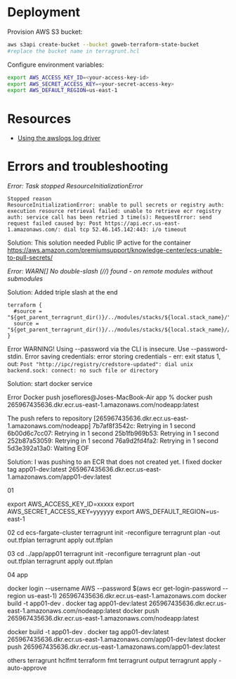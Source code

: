 # Deployment

Provision AWS S3 bucket:

```sh
aws s3api create-bucket --bucket goweb-terraform-state-bucket
#replace the bucket name in terragrunt.hcl

```

Configure environment variables:

```sh
export AWS_ACCESS_KEY_ID=<your-access-key-id>
export AWS_SECRET_ACCESS_KEY=<your-secret-access-key>
export AWS_DEFAULT_REGION=us-east-1
```

# Resources
* [Using the awslogs log driver](https://docs.aws.amazon.com/AmazonECS/latest/developerguide/using_awslogs.html#specify-log-config)

# Errors and troubleshooting

*Error: Task stopped ResourceInitializationError*

```
Stopped reason
ResourceInitializationError: unable to pull secrets or registry auth: execution resource retrieval failed: unable to retrieve ecr registry auth: service call has been retried 3 time(s): RequestError: send request failed caused by: Post https://api.ecr.us-east-1.amazonaws.com/: dial tcp 52.46.145.142:443: i/o timeout

```

Solution: This solution needed Public IP active for the container https://aws.amazon.com/premiumsupport/knowledge-center/ecs-unable-to-pull-secrets/


*Error: WARN[] No double-slash (//) found - on remote modules without submodules*

Solution: Added triple slash at the end
```hcl
terraform {
  #source = "${get_parent_terragrunt_dir()}/../modules/stacks/${local.stack_name}/"
  source = "${get_parent_terragrunt_dir()}/../modules/stacks/${local.stack_name}///"
}
```

Error
WARNING! Using --password via the CLI is insecure. Use --password-stdin.
Error saving credentials: error storing credentials - err: exit status 1, out: `Post "http://ipc/registry/credstore-updated": dial unix backend.sock: connect: no such file or directory`

Solution: start docker service

Error Docker push
joseflores@Joses-MacBook-Air app % docker push 265967435636.dkr.ecr.us-east-1.amazonaws.com/nodeapp:latest

The push refers to repository [265967435636.dkr.ecr.us-east-1.amazonaws.com/nodeapp]
7b7af8f3542c: Retrying in 1 second 
6b00d6c7cc07: Retrying in 1 second 
25b1fb969b53: Retrying in 1 second 
252b87a53059: Retrying in 1 second 
76a9d2fd4fa2: Retrying in 1 second 
5d3e392a13a0: Waiting 
EOF

Solution:
I was pushing to an ECR that does not created yet. I fixed
docker tag app01-dev:latest 265967435636.dkr.ecr.us-east-1.amazonaws.com/app01-dev:latest

01

export AWS_ACCESS_KEY_ID=xxxxx
export AWS_SECRET_ACCESS_KEY=yyyyyy
export AWS_DEFAULT_REGION=us-east-1

02
cd ecs-fargate-cluster
terragrunt init -reconfigure
terragrunt plan -out out.tfplan
terragrunt apply out.tfplan

03
cd ../app/app01
terragrunt init -reconfigure
terragrunt plan -out out.tfplan
terragrunt apply out.tfplan

04 app

docker login --username AWS --password $(aws ecr get-login-password --region us-east-1) 265967435636.dkr.ecr.us-east-1.amazonaws.com
docker build -t app01-dev .
docker tag app01-dev:latest 265967435636.dkr.ecr.us-east-1.amazonaws.com/nodeapp:latest
docker push 265967435636.dkr.ecr.us-east-1.amazonaws.com/nodeapp:latest


docker build -t app01-dev .
docker tag app01-dev:latest 265967435636.dkr.ecr.us-east-1.amazonaws.com/app01-dev:latest
docker push 265967435636.dkr.ecr.us-east-1.amazonaws.com/app01-dev:latest

others
terragrunt hclfmt
terraform fmt
terragrunt output
terragrunt apply -auto-approve

